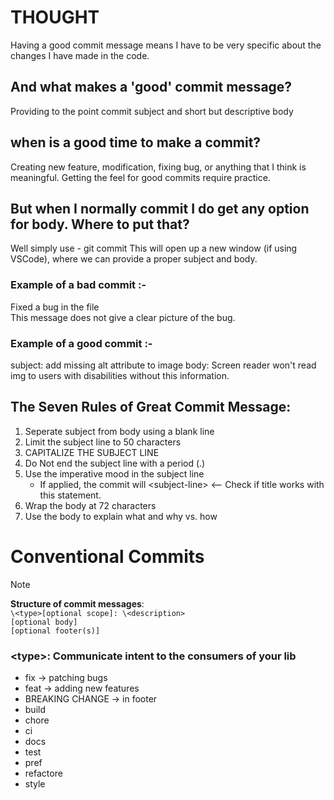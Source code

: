 # THOUGHT
Having a good commit message means I have to be very specific about the changes I have made in the code.

## And what makes a 'good' commit message?
Providing to the point commit subject and short but descriptive body

## when is a good time to make a commit?
Creating new feature, modification, fixing bug, or anything that I think is meaningful.
Getting the feel for good commits require practice.

## But when I normally commit I do get any option for body. Where to put that?
Well simply use - git commit
This will open up a new window (if using VSCode), where we can provide a proper subject and body.

### Example of a bad commit :- 
Fixed a bug in the file  
This message does not give a clear picture of the bug.

### Example of a good commit :- 
subject: add missing alt attribute to image
body: Screen reader won't read img to users with disabilities without this information.

## The Seven Rules of Great Commit Message:
1. Seperate subject from body using a blank line
2. Limit the subject line to 50 characters
3. CAPITALIZE THE SUBJECT LINE
4. Do Not end the subject line with a period (.)
5. Use the imperative mood in the subject line
    - If applied, the commit will \<subject-line> <-- Check if title works with this statement.
6. Wrap the body at 72 characters
7. Use the body to explain what and why vs. how

# Conventional Commits

> [!NOTE]  
> **Structure of commit messages**:  
> `\<type>[optional scope]: \<description>`  
> `[optional body]`  
> `[optional footer(s)]`  

### \<type>: Communicate intent to the consumers of your lib
  - fix -> patching bugs
  - feat -> adding new features
  - BREAKING CHANGE -> in footer
  - build
  - chore
  - ci
  - docs
  - test
  - pref
  - refactore
  - style


